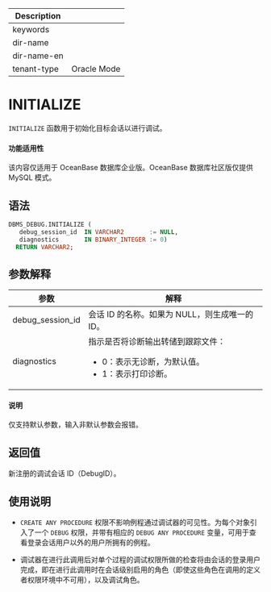 | Description   |                 |
|---------------|-----------------|
| keywords      |                 |
| dir-name      |                 |
| dir-name-en   |                 |
| tenant-type   | Oracle Mode     |

# INITIALIZE

`INITIALIZE` 函数用于初始化目标会话以进行调试。

  <main id="notice" >
    <h4>功能适用性</h4>
    <p>该内容仅适用于 OceanBase 数据库企业版。OceanBase 数据库社区版仅提供 MySQL 模式。</p>
  </main>

## 语法

```sql
DBMS_DEBUG.INITIALIZE (
   debug_session_id  IN VARCHAR2       := NULL, 
   diagnostics       IN BINARY_INTEGER := 0)
  RETURN VARCHAR2;
```



## 参数解释



|      **参数**      |                                                                       **解释**                                                                        |
|------------------|-----------------------------------------------------------------------------------------------------------------------------------------------------|
| debug_session_id | 会话 ID 的名称。如果为 NULL，则生成唯一的 ID。                                                                                                                       |
| diagnostics      | 指示是否将诊断输出转储到跟踪文件： <ul> <li> 0：表示无诊断，为默认值。  </li> <li> 1：表示打印诊断。 </li> <ul>   |




  <main id="notice" type='explain'>
    <h4>说明</h4>
    <p>仅支持默认参数，输入非默认参数会报错。</p>
  </main>

## 返回值

新注册的调试会话 ID（DebugID）。

## 使用说明


* `CREATE ANY PROCEDURE` 权限不影响例程通过调试器的可见性。为每个对象引入了一个 `DEBUG` 权限，并带有相应的 `DEBUG ANY PROCEDURE` 变量，可用于查看登录会话用户以外的用户所拥有的例程。
  
* 调试器在进行此调用后对单个过程的调试权限所做的检查将由会话的登录用户完成，即在进行此调用时在会话级别启用的角色（即使这些角色在调用的定义者权限环境中不可用），以及调试角色。

  



